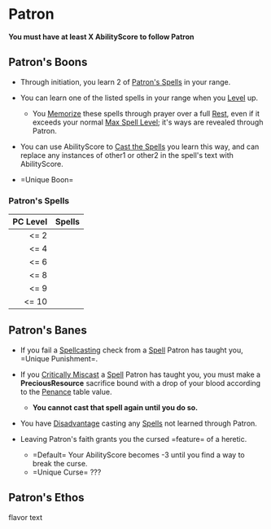 # Patron
**You must have at least X AbilityScore to follow Patron**
## Patron's Boons
- Through initiation, you learn 2 of [Patron's Spells](Patron%20Template.md#Patron's%20Spells) in your range.

- You can learn one of the listed spells in your range when you [Level](../../../../Player%20Characters/Derived%20Statistics/Level.md) up.
	- You [Memorize](../../../Spell%20Memorization.md) these spells through prayer over a full [Rest](../../../../Game%20Procedures/Resting.md), even if it exceeds your normal [Max Spell Level](../../../Spell%20Levels.md); it's ways are revealed through Patron.

- You can use AbilityScore to [Cast the Spells](../../../Spellcasting.md) you learn this way, and can replace any instances of other1 or other2 in the spell's text with AbilityScore.

- =Unique Boon=
### Patron's Spells
| PC Level | Spells |
| -------: | ------ |
|   <=   2 |        |
|   <=   4 |        |
|   <=   6 |        |
|   <=   8 |        |
|   <=   9 |        |
|    <= 10 |        |
## Patron's Banes
- If you fail a [Spellcasting](../../../Spellcasting.md) check from a [Spell](../../../Spells.md) Patron has taught you, =Unique Punishment=.

- If you [Critically Miscast](../../../../Game%20Procedures/Dice%20Rolls/Critical%20Miscast.md) a [Spell](../../../Spells.md) Patron has taught you, you must make a **PreciousResource** sacrifice bound with a drop of your blood according to the [Penance](../../../../Game%20Procedures/Dice%20Rolls/Critical%20Miscast#Penance%20Sacrifice%20Value) table value.
	- **You cannot cast that spell again until you do so.**

- You have [Disadvantage](../../../../Game%20Procedures/Dice%20Rolls/Disadvantage.md) casting any [Spells](../../../Spells.md) not learned through Patron.

- Leaving Patron's faith grants you the cursed =feature= of a heretic.
	- =Default= Your AbilityScore becomes -3 until you find a way to break the curse.
	- =Unique Curse= ???

## Patron's Ethos
flavor text
